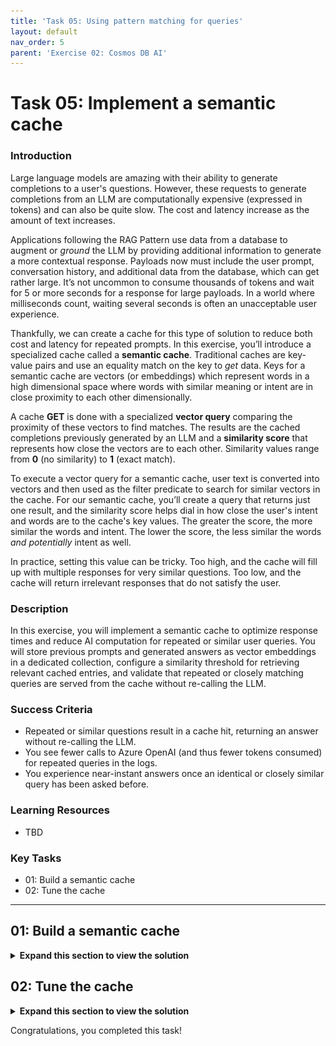 ```yaml
---
title: 'Task 05: Using pattern matching for queries'
layout: default
nav_order: 5
parent: 'Exercise 02: Cosmos DB AI'
---
```


# Task 05: Implement a semantic cache

### Introduction
Large language models are amazing with their ability to generate completions to a user's questions. However, these requests to generate completions from an LLM are computationally expensive (expressed in tokens) and can also be quite slow. The cost and latency increase as the amount of text increases. 
 
 Applications following the RAG Pattern use data from a database to augment or *ground* the LLM by providing additional information to generate a more contextual response. Payloads now must include the user prompt, conversation history, and additional data from the database, which can get rather large. It’s not uncommon to consume thousands of tokens and wait for 5 or more seconds for a response for large payloads. In a world where milliseconds count, waiting several seconds is often an unacceptable user experience.
 
 Thankfully, we can create a cache for this type of solution to reduce both cost and latency for repeated prompts. In this exercise, you’ll introduce a specialized cache called a **semantic cache**. Traditional caches are key-value pairs and use an equality match on the key to *get* data. Keys for a semantic cache are vectors (or embeddings) which represent words in a high dimensional space where words with similar meaning or intent are in close proximity to each other dimensionally.

  A cache **GET** is done with a specialized **vector query** comparing the proximity of these vectors to find matches. The results are the cached completions previously generated by an LLM and a **similarity score** that represents how close the vectors are to each other. Similarity values range from **0** (no similarity) to **1** (exact match). 
 
 To execute a vector query for a semantic cache, user text is converted into vectors and then used as the filter predicate to search for similar vectors in the cache. For our semantic cache, you’ll create a query that returns just one result, and the similarity score helps dial in how close the user's intent and words are to the cache's key values. The greater the score, the more similar the words and intent. The lower the score, the less similar the words *and potentially* intent as well.
 
 In practice, setting this value can be tricky. Too high, and the cache will fill up with multiple responses for very similar questions. Too low, and the cache will return irrelevant responses that do not satisfy the user.


### Description
In this exercise, you will implement a semantic cache to optimize response times and reduce AI computation for repeated or similar user queries. You will store previous prompts and generated answers as vector embeddings in a dedicated collection, configure a similarity threshold for retrieving relevant cached entries, and validate that repeated or closely matching queries are served from the cache without re-calling the LLM.

### Success Criteria
 - Repeated or similar questions result in a cache hit, returning an answer without re-calling the LLM.
 - You see fewer calls to Azure OpenAI (and thus fewer tokens consumed) for repeated queries in the logs.
 - You experience near-instant answers once an identical or closely similar query has been asked before.


### Learning Resources
 - TBD

### Key Tasks
 - 01: Build a semantic cache
 - 02: Tune the cache

---
 
 ## 01: Build a semantic cache
 
<details markdown="block"> 
  <summary><strong>Expand this section to view the solution</strong></summary> 

 By saving user queries and completions as embeddings, you enable quick lookups for near-duplicate questions. For CWBC, this means faster answers about top-selling bikes or route suggestions, plus drastically lower cloud usage costs.
 Let's build our semantic cache using Azure Cosmos DB for NoSQL.
 
 1. Open the **CosmosDbService.cs** class file. 
 
 1. Find the function called **GetCacheAsync`()** with the signature below.
 
     ```csharp
     public async Task<string> GetCacheAsync(floatvectors, double similarityScore)
     ```
     
 1. Comment out the empty **string queryText** and replace it with the vector search query, using the following:
 
     ```csharp
     //string queryText = $"";
     string queryText = $"""
     SELECT Top 1 
         c.prompt, c.completion, VectorDistance(c.vectors, @vectors) as similarityScore
     FROM c  
     WHERE 
         VectorDistance(c.vectors, @vectors) > @similarityScore 
     ORDER BY 
         VectorDistance(c.vectors, @vectors)
     """;
     ```
 
     ![rvsr2vty.jpg](../../media/rvsr2vty.jpg)
 
     {: .note }
    > This query performs the search to find relevant items in our semantic cache. It selects only the closest match with an **ORDER BY**, so the item with the highest similarity score (and most similar to what is being searched) appears first. The results include a previously cached completion, and the similarity score for the cached item.
 
 1. Save **CosmosDbService.cs**.
 
 1. Open **ChatService.cs**. You'll need to call the **GetCacheAsync()** function from the LLM pipeline. 
 
 1. Find the **public async Task<Message> GetChatCompletionAsync`()** function.
 
     {: .note }
     > You’ll modify this function to search our semantic cache for user prompts with a similar intent to what is being asked. If we find a match, we can return the cached value to the user instead of making a new request to the LLM.
 
 1. Below the existing **promptVectors** declaration in the function, add a call to the **GetCacheAsync()** function that you just updated. **promptVectors** is included in the code block.
 
     ```csharp
     //Generate embeddings for the user prompts for search
     floatpromptVectors = await _semanticKernelService.GetEmbeddingsAsync(prompts);
 
     //Perform a cache search for the same sequence and depth of prompts in this conversation
     string cacheResponse = await _cosmosDbService.GetCacheAsync(promptVectors, _cacheSimilarityScore);
     ```
 
     ![nyn5ehhw.jpg](../../media/nyn5ehhw.jpg)
 
     {: .note }
     > To query our cache for past responses to similar prompts, you execute the vector search. 
 
 1. Below the call you just added with **cacheResponse**, add the following: 
 
     ```csharp
     //Cache hit, return the cached completion
     if (!string.IsNullOrEmpty(cacheResponse))
     {
         chatMessage.CacheHit = true;
         chatMessage.Completion = cacheResponse;
 
     //Persist the prompt/completion, elapsed time, update the session tokens
         await UpdateSessionAndMessage(tenantId, userId, sessionId, chatMessage);
         return chatMessage;
     }
     ```
 
     ![fijh4nay.jpg](../../media/fijh4nay.jpg)
 
     {: .note }
     > If **cacheResponse** is populated, that means it found a matching response to give the user and can skip the rest of the function and return the cached completion. If there wasn't a cache hit, this **if** statement is skipped and the rest of the LLM pipeline is executed to search for relevant products and generate a new completion using the Semantic Kernel Service.
     
 1. Below the existing call to **GetRagCompletionAsync`()**, add a call to update the cache. **GetRagCompletionAsync** is included in the code block.
 
     ```csharp
     //Call Semantic Kernel to generate a new completion
     (chatMessage.Completion, chatMessage.GenerationTokens, chatMessage.CompletionTokens) = 
         await _semanticKernelService.GetRagCompletionAsync(contextWindow, vectorSearchResults);
 
     //Cache the prompts in the current context window and their vectors with the generated completion
     await _cosmosDbService.CachePutAsync(new CacheItem(promptVectors, prompts, chatMessage.Completion));
     ```
 
     ![zvkyb0vx.jpg](../../media/zvkyb0vx.jpg)
 
     {: .note }
     > This updates the function to store new prompts and completions in the cache to use in the future.
 
 1. Save the **ChatService.cs** file.
 
 
 ### Check your work
 
Before you test our new semantic cache, verify your code is correct. Select "Compare your code against this example" to check if your code is correct.
 
Compare your code against this example.
 
  
 1. Review the **GetChatCompletionAsync()** method of the **ChatService.cs** code file to make sure that your code matches this sample.
  
     ```csharp
     public async Task<Message> GetChatCompletionAsync(string tenantId, string userId, string sessionId, string promptText)
     {
         //Create a message object for the new User Prompt and calculate the tokens for the prompt
         Message chatMessage = await CreateChatMessageAsync(tenantId, userId, sessionId, promptText);
         
         //Get the context window for this conversation up to the maximum conversation depth
         List<Message> contextWindow = 
             await _cosmosDbService.GetSessionContextWindowAsync(tenantId, userId, sessionId, _maxContextWindow);
 
         //Serialize the user prompts for the context window
         string prompts = string.Join(Environment.NewLine, contextWindow.Select(m => m.Prompt));
 
         //Generate embeddings for the user prompts for search
         floatpromptVectors = await _semanticKernelService.GetEmbeddingsAsync(prompts);
 
         //Perform a cache search for the same sequence and depth of prompts in this conversation
         string cacheResponse = await _cosmosDbService.GetCacheAsync(promptVectors, _cacheSimilarityScore);
 
         //Cache hit, return the cached completion
         if (!string.IsNullOrEmpty(cacheResponse))
         {
            chatMessage.CacheHit = true;
            chatMessage.Completion = cacheResponse;
 
            //Persist the prompt/completion, elapsed time, update the session tokens
            await UpdateSessionAndMessage(tenantId, userId, sessionId, chatMessage);
 
            return chatMessage;
         }
 
         //RAG Pattern Vector search results for product data
         string vectorSearchResults = await _semanticKernelService.SearchProductsAsync(promptVectors, _productMaxResults);
 
         //Call Semantic Kernel to generate a new completion
         (chatMessage.Completion, chatMessage.GenerationTokens, chatMessage.CompletionTokens) = 
             await _semanticKernelService.GetRagCompletionAsync(contextWindow, vectorSearchResults);
 
         //Cache the prompts in the current context window and their vectors with the generated completion
         await _cosmosDbService.CachePutAsync(new CacheItem(promptVectors, prompts, chatMessage.Completion));
 
         //Persist the prompt/completion, elapsed time, update the session tokens in chat history
         await UpdateSessionAndMessage(tenantId, userId, sessionId, chatMessage);
 
         return chatMessage;
     }
     ```
 </details>
 
 
 ## 02: Tune the cache
 
 <details markdown="block"> 
  <summary><strong>Expand this section to view the solution</strong></summary> 
  
 Setting the right similarity threshold is like adjusting the tension on a bike’s chain — you don’t want it too loose or too tight. CWBC needs to experiment with different similarity scores so the cache is both accurate and efficient.
 At this point, you've implemented our semantic cache and are ready to test.
 
 1. In the VS Code terminal, start the application.
 
     ```
     dotnet run
     ```
 
 1. **Ctrl+click** the URL on the **Login to the dashboard** line.
 
 1. Select the **http://localhost:8100** endpoint.
 
 1. Select **Create New Chat** on the left, then select the **New Chat** that was created.
 
 1. Enter **What are the most expensive bikes?**
 
     ![z248o5qy.jpg](../../media/z248o5qy.jpg)
 
     {: .warning }
     > It's okay if you see different results or if the answers are factually inaccurate. Just ensure the flow of questions is the same, and that responses provide bikes from the product catalog.
 
 1. Enter **What are the least expensive?** as a follow-up.
 
     ![1gsinhp4.jpg](../../media/1gsinhp4.jpg)
 
 1. Enter **What's a good mid range?**
 
     ![e0r8o0y3.jpg](../../media/e0r8o0y3.jpg)
 
 
 ### Validate semantic cache is working
 
 You’ll know the cache worked if you see a faster response time with no tokens consumed. They'll also have a **Cache Hit: True** tag appended in the upper right of the response. 
 
 To test, you’ll repeat the above sequence with slightly modified prompts, then take the opportunity to adjust the similarity score to see its impact on how the cache works. You’ll start with a very strict similarity score of **0.99**, which is the default for this project, then adjust it after some testing.
 
 <!-- ![cache-hit.png](../../media/cache-hit.png) -->
 
 1. Select **Create New Chat** on the left, then select the **New Chat** that was created.
 
 1. Enter a variation of the original question: **What are the highest cost bikes?**
 
     {: .note }
     > Note the chatbot responds correctly, but **does not** hit the cache, and consumes tokens.
 
     ![qc8x5df0.jpg](../../media/qc8x5df0.jpg)
 
 1. Close the web browser.
 
 1. Stop the application from the terminal by selecting **Ctrl+C**.
 
 1. In the **ChatService.cs** file, find the **public ChatService`()** constructor. 
 
 1. Use the following to comment out the _cacheSimilarityScore line parsing the similarity score from our settings, and adjust the value from `0.99` to `0.8`. 
 
     ```csharp
     //_cacheSimilarityScore = Double.TryParse(cacheSimilarityScore, out _cacheSimilarityScore) ? _cacheSimilarityScore : 0.99;
     _cacheSimilarityScore = .8;
     ```
 
     ![tb0ah9r6.jpg](../../media/tb0ah9r6.jpg)
 
 1. Save the **ChatService.cs** file.
 
 1. In the terminal, start the application again. 
 
     ```
     dotnet run
     ```
 
 1. **Ctrl+click** the URL on the **Login to the dashboard** line.
 
 1. Select the **http://localhost:8100** endpoint.
 
 1. Select **Create New Chat** on the left, then select the **New Chat** that was created.
 
 1. Enter **What are the highest cost bikes?** again.
 
     {: .note }
     > This time zero tokens will be used, and the **Cache Hit: True** tag will appended to the response. The response should generally be much faster, as well.
 
     ![awhvg7lb.jpg](../../media/awhvg7lb.jpg)
 
 1. Spend a few minutes trying different sequences of questions and follow-up questions and modifying them with different similarity scores. If you want to start over and do multiple tests using the same series of questions, you can select **Clear Cache** in the upper right corner of the app to empty the cache.
 
     ![3iji7ng4.jpg](../../media/3iji7ng4.jpg)
 
 <!-- 1. When you’re done, close the browser.
 
 1. Stop the application from the terminal by selecting **Ctrl+C**. -->
 

 ## A semantic cache needs to have context
 
 If you haven't noticed by now, the semantic cache in this lab caches within the **context window** for a session. This is different from how traditional caches work. 
 
 Just as you saw earlier in the lab, context matters! Caching a conversation ensures that what gets returned from the cache is contextually correct. If the cache didn't do this, users would get unexpected, and likely unacceptable responses.
 
 Here’s a simple mental exercise for a semantic cache that **does not** cache the context window. 
 
 If you first ask an LLM, "What is the most expensive bike?", it will respond, then cache that user prompt and completion. If you then ask, "What is the least expensive?", the context window you built earlier will pass the chat history to the LLM and it will correctly respond with cheap bikes. The cache will store that individual user prompt and completion too.
 
 Now, say another user in a different session asked, "What is the most expensive **bike seat**?", the LLM will respond with expensive bike seat options. If that user then asked, "What is the least expensive?", the cache will return a list of **bikes** from its cached completion, which of course is not what the user was looking for when they asked about bike seats.
 
 This demonstrates why a semantic cache must cache within a context window. The context window already provides contextual relevance for an LLM to generate completions. This makes it a logical choice for how the cache should work. Implementing this is simple because you're already managing chat history for the app. You just send all the user prompts as a string to be vectorized, then store this with the completion that gets generated by the LLM. Then, when a user comes along later, only those with the **same sequence of questions** within their context window will get that specific cached response.

 </details>

 Congratulations, you completed this task!